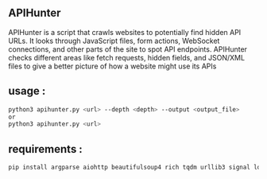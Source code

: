 ## APIHunter
APIHunter is a script that crawls websites to potentially find hidden API URLs. It looks through JavaScript files, form actions, WebSocket connections, and other parts of the site to spot API endpoints. APIHunter checks different areas like fetch requests, hidden fields, and JSON/XML files to give a better picture of how a website might use its APIs 
## usage :
``` bash 
python3 apihunter.py <url> --depth <depth> --output <output_file>
or 
python3 apihunter.py <url> 
```
## requirements :
``` bash 
pip install argparse aiohttp beautifulsoup4 rich tqdm urllib3 signal logging json robots.txt builtwith ssl socket datetime playwright
```

